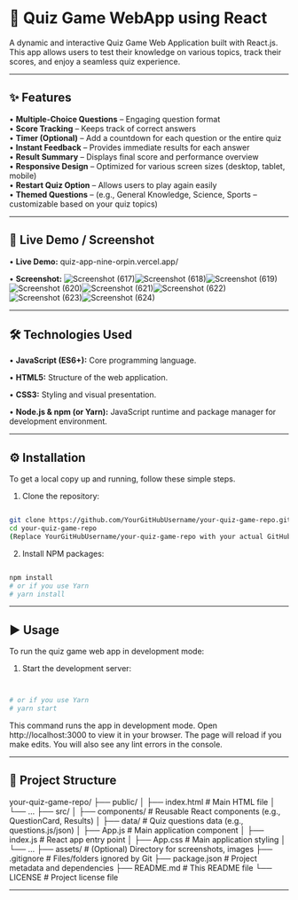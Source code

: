 # 🧠 Quiz Game WebApp using React
A dynamic and interactive Quiz Game Web Application built with React.js. This app allows users to test their knowledge on various topics, track their scores, and enjoy a seamless quiz experience.

---

## ✨ Features
• **Multiple-Choice Questions** – Engaging question format  
• **Score Tracking** – Keeps track of correct answers  
• **Timer (Optional)** – Add a countdown for each question or the entire quiz  
• **Instant Feedback** – Provides immediate results for each answer  
• **Result Summary** – Displays final score and performance overview  
• **Responsive Design** – Optimized for various screen sizes (desktop, tablet, mobile)  
• **Restart Quiz Option** – Allows users to play again easily  
• **Themed Questions** – (e.g., General Knowledge, Science, Sports – customizable based on your quiz topics)  

---

## 🚀 Live Demo / Screenshot
• **Live Demo:** quiz-app-nine-orpin.vercel.app/

• **Screenshot:**
![Screenshot (617)](https://github.com/user-attachments/assets/a98cf5ba-5df0-4c27-a48e-80b3454a0787)![Screenshot (618)](https://github.com/user-attachments/assets/af7eceb9-c1cc-4944-b3d2-fb807475e74e)![Screenshot (619)](https://github.com/user-attachments/assets/108bc522-e68c-4206-8161-e488b63c01bf)![Screenshot (620)](https://github.com/user-attachments/assets/70285865-8181-40e9-9c98-7eed0c550b01)![Screenshot (621)](https://github.com/user-attachments/assets/94b782a2-db07-4487-b37c-b7ca8029a11a)![Screenshot (622)](https://github.com/user-attachments/assets/504fbcb2-06b0-46b1-bf44-814478196570)![Screenshot (623)](https://github.com/user-attachments/assets/48bd8dc0-94df-43c7-97d2-378e996b2b60)![Screenshot (624)](https://github.com/user-attachments/assets/11a47b7c-ce75-4f88-af35-d58c1be670be)

---

## 🛠️ Technologies Used
• **JavaScript (ES6+):** Core programming language.

• **HTML5:** Structure of the web application.

• **CSS3:** Styling and visual presentation.

• **Node.js & npm (or Yarn):** JavaScript runtime and package manager for development environment.

---

## ⚙️ Installation
To get a local copy up and running, follow these simple steps.

1. Clone the repository:

```Bash

git clone https://github.com/YourGitHubUsername/your-quiz-game-repo.git
cd your-quiz-game-repo
(Replace YourGitHubUsername/your-quiz-game-repo with your actual GitHub path)
```

2. Install NPM packages:

```Bash

npm install
# or if you use Yarn
# yarn install
```
---

## ▶️ Usage
To run the quiz game web app in development mode:

1. Start the development server:
```Bash


# or if you use Yarn
# yarn start
```
This command runs the app in development mode. Open http://localhost:3000 to view it in your browser. The page will reload if you make edits. You will also see any lint errors in the console.

---

## 📂 Project Structure
your-quiz-game-repo/
├── public/
│   ├── index.html           # Main HTML file
│   └── ...
├── src/
│   ├── components/          # Reusable React components (e.g., QuestionCard, Results)
│   ├── data/                # Quiz questions data (e.g., questions.js/json)
│   ├── App.js               # Main application component
│   ├── index.js             # React app entry point
│   ├── App.css              # Main application styling
│   └── ...
├── assets/                  # (Optional) Directory for screenshots, images
├── .gitignore               # Files/folders ignored by Git
├── package.json             # Project metadata and dependencies
├── README.md                # This README file
└── LICENSE                  # Project license file

---







